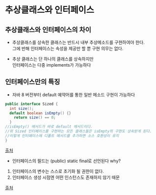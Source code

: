 # 추상클래스와 인터페이스

## 추상클래스와 인터페이스의 차이 
- 추상클래스를 상속한 클래스는 반드시 내부 추상메소드를 구현하여야 한다.<br />
그에 반해 인터페이스는 속성을 제공만 할 뿐 구현 의무는 없다.

- 추상 클래스는 단 하나의 클래스를 상속하지만 <br />
인터페이스는 다중 implements가 가능하다

## 인터페이스만의 특징
- 자바 8 버전부터 default 예약어를 통한 일반 메소드 구현이 가능하다
``` java
public interface Sized {
  int size();
  default boolean isEmpty() {}
    return size() == 0;
  }
//isEmpty() 메서드가 바로 default 메서드이다. 
//위 Sized 인터페이스를 구현하는 모든 클래스들은 isEmpty의 구현도 상속받게 된다. 
//이렇게 인터페이스에 디폴트 메서드를 추가하면 소스 호환성이 유지
}
```
[출처](https://devfunny.tistory.com/350)
- 인터페이스의 필드는 (public) static final로 선언된다
why?<br />
1. 인터페이스의 변수는 스스로 초기화 될 권한이 없다.
2. 인터페이스 생성 시점엔 어떤 인스턴스도 존재하지 않기 때문

[출처](https://donggyu9410.medium.com/%EC%B6%94%EC%83%81%ED%81%B4%EB%9E%98%EC%8A%A4%EC%99%80-%EC%9D%B8%ED%84%B0%ED%8E%98%EC%9D%B4%EC%8A%A4%EC%9D%98-%EC%B0%A8%EC%9D%B4-b238d1ad04e5)

